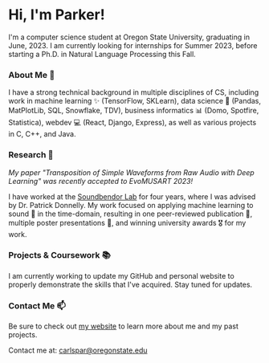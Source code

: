 # Hi, I'm Parker!

I'm a computer science student at Oregon State University, graduating in June, 2023. I am currently looking for internships for Summer 2023, before starting a Ph.D. in Natural Language Processing this Fall.

### About Me 📄 

I have a strong technical background in multiple disciplines of CS, including work in machine learning ✨ (TensorFlow, SKLearn), data science 🔬 (Pandas, MatPlotLib, SQL, Snowflake, TDV), business informatics 📊 (Domo, Spotfire, Statistica), webdev 💻 (React, Django, Express), as well as various projects in C, C++, and Java. 


### Research 🔬

*My paper "Transposition of Simple Waveforms from Raw Audio with Deep Learning" was recently accepted to EvoMUSART 2023!*

I have worked at the [Soundbendor Lab](https://www.soundbendor.org) for four years, where I was advised by Dr. Patrick Donnelly. My work focused on applying machine learning to sound 🎵 in the time-domain, resulting in one peer-reviewed publication 📄, multiple poster presentations 📰, and winning university awards 🎖️ for my work.

### Projects & Coursework 📚

I am currently working to update my GitHub and personal website to properly demonstrate the skills that I've acquired. Stay tuned for updates.

### Contact Me 📫 

Be sure to check out [my website](http://thefxperson.github.io) to learn more about me and my past projects.

Contact me at: [carlspar@oregonstate.edu](mailto:carlspar@oregonstate.edu)

<!--
**thefxperson/thefxperson** is a ✨ _special_ ✨ repository because its `README.md` (this file) appears on your GitHub profile. 🌠

Here are some ideas to get you started:

- 🔭 I’m currently working on ...
- 🌱 I’m currently learning ...
- 👯 I’m looking to collaborate on ...
- 🤔 I’m looking for help with ...
- 💬 Ask me about ...
- 📫 How to reach me: ...
- 😄 Pronouns: ...
- ⚡ Fun fact: ...
-->
